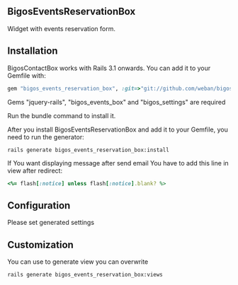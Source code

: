 ## BigosEventsReservationBox
Widget with events reservation form.

## Installation

BigosContactBox works with Rails 3.1 onwards. You can add it to your Gemfile with:

```ruby
gem "bigos_events_reservation_box", :git=>"git://github.com/weban/bigos_events_reservation_box.git"

```
Gems "jquery-rails", "bigos_events_box" and "bigos_settings" are required

Run the bundle command to install it.

After you install BigosEventsReservationBox and add it to your Gemfile, you need to run the generator:

```console
rails generate bigos_events_reservation_box:install
```

If You want displaying message after send email You have to add this line in view after redirect:

```ruby
<%= flash[:notice] unless flash[:notice].blank? %>
```


## Configuration

Please set generated settings

## Customization

You can use to generate view you can overwrite
```console
rails generate bigos_events_reservation_box:views
```